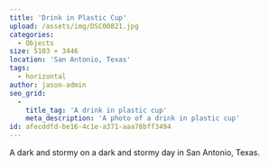 ```yaml
---
title: 'Drink in Plastic Cup'
upload: /assets/img/DSC00821.jpg
categories:
  - Objects
size: 5103 × 3446
location: 'San Antonio, Texas'
tags:
  - horizontal
author: jason-admin
seo_grid:
  -
    title_tag: 'A drink in plastic cup'
    meta_description: 'A photo of a drink in plastic cup'
id: afecddfd-be16-4c1e-a371-aaa78bff3494
---
```

A dark and stormy on a dark and stormy day in San Antonio, Texas.